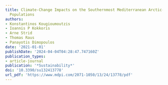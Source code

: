 ```yaml
---
title: Climate-Change Impacts on the Southernmost Mediterranean Arctic-Alpine Plant
  Populations
authors:
- Konstantinos Kougioumoutzis
- Ioannis P Kokkoris
- Arne Strid
- Thomas Raus
- Panayotis Dimopoulos
date: '2021-01-01'
publishDate: '2024-04-04T04:28:47.747160Z'
publication_types:
- article-journal
publication: '*Sustainability*'
doi: '10.3390/su132413778'
url_pdf: 'https://www.mdpi.com/2071-1050/13/24/13778/pdf'
---
```

